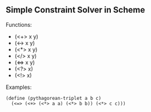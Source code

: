 ## Simple Constraint Solver in Scheme

Functions:
* (<+> x y)
* (<-> x y)
* (<*> x y)
* (</> x y)
* (<=> x y)
* (<?> x)
* (<!> x)

Examples:
```
(define (pythagorean-triplet a b c)
  (<=> (<+> (<*> a a) (<*> b b)) (<*> c c)))
